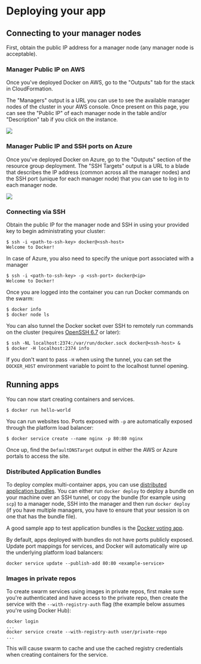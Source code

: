 <!--[metadata]>
+++
title = "Deploying Apps on AWS/Azure"
description = "Deploying Apps on AWS/Azure"
keywords = ["iaas, aws, azure"]
[menu.main]
name="Deploying Apps"
identifier="docs-apps"
weight="3"
+++
<![end-metadata]-->

# Deploying your app

## Connecting to your manager nodes

First, obtain the public IP address for a manager node (any manager node is
acceptable).

### Manager Public IP on AWS

Once you've deployed Docker on AWS, go to the "Outputs" tab for the stack in
CloudFormation.

The "Managers" output is a URL you can use to see the available manager nodes of
the cluster in your AWS console.  Once present on this page, you can see the
"Public IP" of each manager node in the table and/or "Description" tab if you
click on the instance.

![](/img/aws/managers.png)

### Manager Public IP and SSH ports on Azure

Once you've deployed Docker on Azure, go to the "Outputs" section of the resource
group deployment. The "SSH Targets" output is a URL to a blade that describes
the IP address (common across all the manager nodes) and the SSH port (unique for
each manager node) that you can use to log in to each manager node.

![](/img/azure/managers.png)

### Connecting via SSH

Obtain the public IP for the manager node and SSH in using your provided key to
begin administrating your cluster:

    $ ssh -i <path-to-ssh-key> docker@<ssh-host>
    Welcome to Docker!

In case of Azure, you also need to specify the unique port associated with a manager

    $ ssh -i <path-to-ssh-key> -p <ssh-port> docker@<ip>
    Welcome to Docker!

Once you are logged into the container you can run Docker commands on the swarm:

    $ docker info
    $ docker node ls

You can also tunnel the Docker socket over SSH to remotely run commands on the cluster (requires [OpenSSH 6.7](https://lwn.net/Articles/609321/) or later):

    $ ssh -NL localhost:2374:/var/run/docker.sock docker@<ssh-host> &
    $ docker -H localhost:2374 info

If you don't want to pass `-H` when using the tunnel, you can set the `DOCKER_HOST` environment variable to point to the localhost tunnel opening.

## Running apps

You can now start creating containers and services.

    $ docker run hello-world

You can run websites too. Ports exposed with `-p` are automatically exposed through the platform load balancer:

    $ docker service create --name nginx -p 80:80 nginx

Once up, find the `DefaultDNSTarget` output in either the AWS or Azure portals to access the site.

### Distributed Application Bundles

To deploy complex multi-container apps, you can use [distributed application bundles](https://github.com/docker/docker/blob/master/experimental/docker-stacks-and-bundles.md). You can either run `docker deploy` to deploy a bundle on your machine over an SSH tunnel, or copy the bundle (for example using `scp`) to a manager node, SSH into the manager and then run `docker deploy` (if you have multiple managers, you have to ensure that your session is on one that has the bundle file).

A good sample app to test application bundles is the [Docker voting app](https://github.com/docker/example-voting-app).

By default, apps deployed with bundles do not have ports publicly exposed. Update port mappings for services, and Docker will automatically wire up the underlying platform load balancers:

    docker service update --publish-add 80:80 <example-service>

### Images in private repos

To create swarm services using images in private repos, first make sure you're authenticated and have access to the private repo, then create the service with the `--with-registry-auth` flag (the example below assumes you're using Docker Hub):

    docker login
    ...
    docker service create --with-registry-auth user/private-repo
    ...

This will cause swarm to cache and use the cached registry credentials when creating containers for the service.
